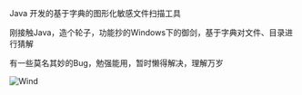 Java 开发的基于字典的图形化敏感文件扫描工具

刚接触Java，造个轮子，功能抄的Windows下的御剑，基于字典对文件、目录进行猜解

有一些莫名其妙的Bug，勉强能用，暂时懒得解决，理解万岁

![Wind](https://github.com/jeffzh3ng/Wind/raw/master/images/wind.png)
